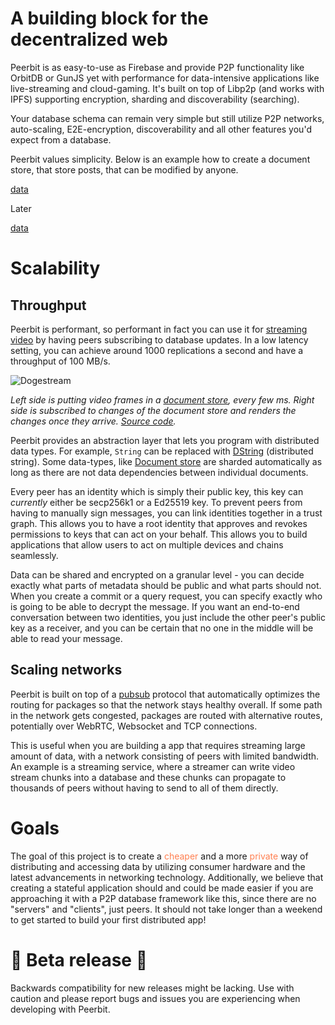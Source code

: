 # A building block for the decentralized web
Peerbit is as easy-to-use as Firebase and provide P2P functionality like OrbitDB or GunJS yet with performance for data-intensive applications like live-streaming and cloud-gaming. It's built on top of Libp2p (and works with IPFS) supporting encryption, sharding and discoverability (searching). 

Your database schema can remain very simple but still utilize P2P networks, auto-scaling, E2E-encryption, discoverability and all other features you'd expect from a database. 

Peerbit values simplicity. Below is an example how to create a document store, that store posts, that can be modified by anyone.

[data](./examples/document-store.ts ':include :type=code :fragment=data')

Later 

[data](./examples/document-store.ts ':include :type=code :fragment=insert')

# Scalability

## Throughput
Peerbit is performant, so performant in fact you can use it for [streaming video](https://stream.dao.xyz) by having peers subscribing to database updates. In a low latency setting, you can achieve around 1000 replications a second and have a throughput of 100 MB/s. 

![Dogestream](/videostream.gif)

*Left side is putting video frames in a [document store](https://github.com/dao-xyz/peerbit-examples/blob/master/packages/live-streaming/frontend/src/media/database.ts), every few ms. Right side is subscribed to changes of the document store and renders the changes once they arrive. [Source code](https://github.com/dao-xyz/peerbit-examples/tree/master/packages/live-streaming).*

Peerbit provides an abstraction layer that lets you program with distributed data types. For example, ```String``` can be replaced with [DString](./packages/programs/data/string) (distributed string). Some data-types, like [Document store](./packages/programs/data/document) are sharded automatically as long as there are not data dependencies between individual documents.

Every peer has an identity which is simply their public key, this key can *currently* either be secp256k1 or a Ed25519 key. To prevent peers from having to manually sign messages, you can link identities together in a trust graph. This allows you to have a root identity that approves and revokes permissions to keys that can act on your behalf. This allows you to build applications that allow users to act on multiple devices and chains seamlessly.
 
Data can be shared and encrypted on a granular level - you can decide exactly what parts of metadata should be public and what parts should not. When you create a commit or a query request, you can specify exactly who is going to be able to decrypt the message. If you want an end-to-end conversation between two identities, you just include the other peer's public key as a receiver, and you can be certain that no one in the middle will be able to read your message.

## Scaling networks
Peerbit is built on top of a [pubsub](./../packages/transport/direct-sub/) protocol that automatically optimizes the routing for packages so that the network stays healthy overall. If some path in the network gets congested, packages are routed with alternative routes, potentially over WebRTC, Websocket and TCP connections. 

This is useful when you are building a app that requires streaming large amount of data, with a network consisting of peers with limited bandwidth. An example is a streaming service, where a streamer can write video stream chunks into a database and these chunks can propagate to thousands of peers without having to send to all of them directly.


# Goals
The goal of this project is to create a  <span style="color:coral;">cheaper</span> and a more <span style="color:coral;">private</span> way of distributing and accessing data by utilizing consumer hardware and the latest advancements in networking technology. Additionally, we believe that creating a stateful application should and could be made easier if you are approaching it with a P2P database framework like this, since there are no "servers" and "clients", just peers. It should not take longer than a weekend to get started to build your first distributed app!


# 🚧 Beta release  🚧
Backwards compatibility for new releases might be lacking. Use with caution and please report bugs and issues you are experiencing when developing with Peerbit. 
